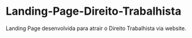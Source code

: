 # Landing-Page-Direito-Trabalhista
Landing Page desenvolvida para atrair o Direito Trabalhista via website.

 
